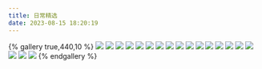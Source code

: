 ```yaml
---
title: 日常精选
date: 2023-08-15 18:20:19
---
```

{% gallery true,440,10 %}
![](/images/三国杀设计/日常精选设计/sp曹操.png)
![](/images/三国杀设计/日常精选设计/波尔布特.png)
![](/images/三国杀设计/日常精选设计/曹仁.png)
![](/images/三国杀设计/日常精选设计/董昭.png)
![](/images/三国杀设计/日常精选设计/黄皓.png)
![](/images/三国杀设计/日常精选设计/廖化.png)
![](/images/三国杀设计/日常精选设计/呂虔.png)
![](/images/三国杀设计/日常精选设计/马隆.png)
![](/images/三国杀设计/日常精选设计/难升米.png)
![](/images/三国杀设计/日常精选设计/彭羕.png)
![](/images/三国杀设计/日常精选设计/孙尚香.png)
![](/images/三国杀设计/日常精选设计/小圆.png)
![](/images/三国杀设计/日常精选设计/雍闿.png)
![](/images/三国杀设计/日常精选设计/笮融.png)
![](/images/三国杀设计/日常精选设计/钟皓.png)
![](/images/三国杀设计/日常精选设计/钟琰.png)
![](/images/三国杀设计/日常精选设计/周不疑.png)
![](/images/三国杀设计/日常精选设计/古德里安.png)
![](/images/三国杀设计/日常精选设计/似乎有着能够变得幸福的隐藏指令.png)
{% endgallery %}